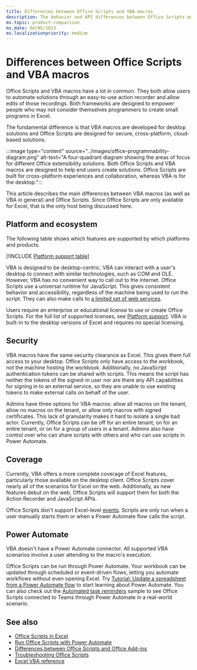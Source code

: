 ```yaml
---
title: Differences between Office Scripts and VBA macros
description: The behavior and API differences between Office Scripts and Excel VBA macros.
ms.topic: product-comparison
ms.date: 04/05/2023
ms.localizationpriority: medium
---
```


# Differences between Office Scripts and VBA macros

Office Scripts and VBA macros have a lot in common. They both allow users to automate solutions through an easy-to-use action recorder and allow edits of those recordings. Both frameworks are designed to empower people who may not consider themselves programmers to create small programs in Excel.

The fundamental difference is that VBA macros are developed for desktop solutions and Office Scripts are designed for secure, cross-platform, cloud-based solutions.

:::image type="content" source="../images/office-programmability-diagram.png" alt-text="A four-quadrant diagram showing the areas of focus for different Office extensibility solutions. Both Office Scripts and VBA macros are designed to help end users create solutions. Office Scripts are built for cross-platform experiences and collaboration, whereas VBA is for the desktop.":::

This article describes the main differences between VBA macros (as well as VBA in general) and Office Scripts. Since Office Scripts are only available for Excel, that is the only host being discussed here.

## Platform and ecosystem

The following table shows which features are supported by which platforms and products.

[!INCLUDE [Platform support table](../includes/platform-support-table.md)]

VBA is designed to be desktop-centric. VBA can interact with a user's desktop to connect with similar technologies, such as COM and OLE. However, VBA has no convenient way to call out to the internet. Office Scripts use a universal runtime for JavaScript. This gives consistent behavior and accessibility, regardless of the machine being used to run the script. They can also make calls to [a limited set of web services](../develop/external-calls.md).

Users require an enterprise or educational license to use or create Office Scripts. For the full list of supported licenses, see [Platform support](../testing/platform-limits.md#platform-support). VBA is built-in to the desktop versions of Excel and requires no special licensing.

## Security

VBA macros have the same security clearance as Excel. This gives them full access to your desktop. Office Scripts only have access to the workbook, not the machine hosting the workbook. Additionally, no JavaScript authentication tokens can be shared with scripts. This means the script has neither the tokens of the signed-in user nor are there any API capabilities for signing in to an external service, so they are unable to use existing tokens to make external calls on behalf of the user.

Admins have three options for VBA macros: allow all macros on the tenant, allow no macros on the tenant, or allow only macros with signed certificates. This lack of granularity makes it hard to isolate a single bad actor. Currently, Office Scripts can be off for an entire tenant, on for an entire tenant, or on for a group of users in a tenant. Admins also have control over who can share scripts with others and who can use scripts in Power Automate.

## Coverage

Currently, VBA offers a more complete coverage of Excel features, particularly those available on the desktop client. Office Scripts cover nearly all of the scenarios for Excel on the web. Additionally, as new features debut on the web, Office Scripts will support them for both the Action Recorder and JavaScript APIs.

Office Scripts don't support Excel-level [events](/office/vba/excel/concepts/events-worksheetfunctions-shapes/using-events-with-excel-objects). Scripts are only run when a user manually starts them or when a Power Automate flow calls the script.

## Power Automate

VBA doesn't have a Power Automate connector. All supported VBA scenarios involve a user attending to the macro's execution.

Office Scripts can be run through Power Automate. Your workbook can be updated through scheduled or event-driven flows, letting you automate workflows without even opening Excel. Try [Tutorial: Update a spreadsheet from a Power Automate flow](../tutorials/excel-power-automate-manual.md) to start learning about Power Automate. You can also check out the [Automated task reminders](scenarios/task-reminders.md) sample to see Office Scripts connected to Teams through Power Automate in a real-world scenario.

## See also

- [Office Scripts in Excel](../overview/excel.md)
- [Run Office Scripts with Power Automate](../develop/power-automate-integration.md)
- [Differences between Office Scripts and Office Add-ins](add-ins-differences.md)
- [Troubleshooting Office Scripts](../testing/troubleshooting.md)
- [Excel VBA reference](/office/vba/api/overview/excel)

